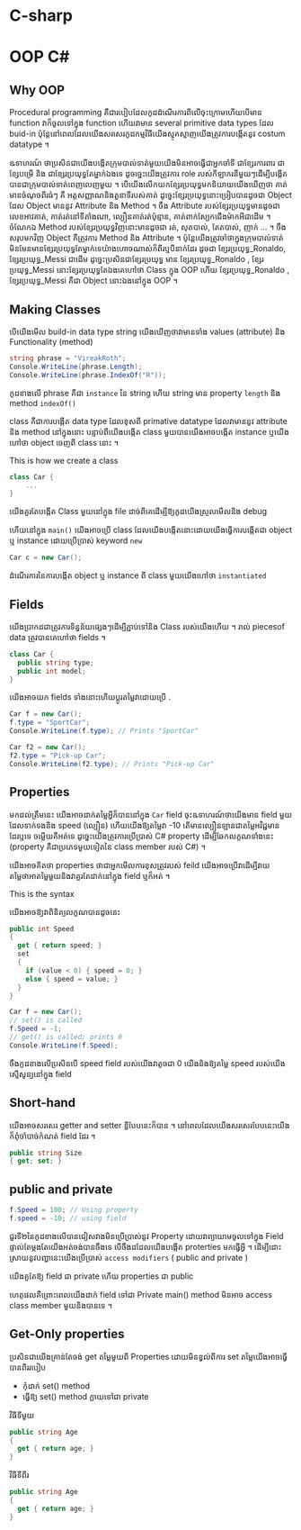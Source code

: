 # C-sharp

# OOP C#

## Why OOP

Procedural programming គឺជារបៀបដែលកូដដំណើរការពីលើចុះក្រោមហើយបើមាន function វាក៏ចូលទៅក្នុង function ហើយវាមាន several primitive data types ដែល buid-in ប៉ុន្តែនៅពេលដែលយើងសរសេរកូដកម្មវិធីយើងស្មុគស្មាញយើងត្រូវការបង្កើតនូវ costum datatype ។

ឩទាហរណ៍ ថាប្រសិនជាយើងបង្កើតក្រុមបាល់ទាត់មួយយើងមិនអាចធ្វើជាអ្នកចាំទី ជាខ្សែរការពារ ជាខ្សែបម្រើ និង ជាខ្សែរប្រយុទ្ធតែម្នាក់ឯងទេ ដូចច្នេះយើងត្រូវការ role របស់កីឡាករនីមួយៗដើម្បីបង្កើតបានជាក្រុមបាល់ទាត់ពេញលេញមួយ ។ បើយើងលើកយកខ្សែរប្រយុទ្ធមកនិយាយយើងឃើញថា គាត់មានចំណុចពីរធំៗ គឺ អត្តសញ្ញាណនិងតួនាទីរបស់គាត់ ដូច្នេះខ្សែរប្រយុទ្ធនោះប្រៀបបានដូចជា Object ដែល Object មាននូវ Attribute និង Method ។ ចឹង Attribute របស់ខ្សែរប្រយុទ្ធមានដូចជា លេខអាវគាត់, គាត់រត់នៅទីតាំងណា, ល្បឿនគាត់រត់ប៉ុន្មាន,​ គាត់ពាក់ស្បែកជើងម៉ាកអីជាដើម ។ ចំណែកឯ Method របស់ខ្សែរប្រយុទ្ធវិញនោះមានដូចជា រត់, សុតបាល់, តែតបាល់, ញាក់ ... ។ ចឹងសរុបមកវិញ Object គឺត្រូវការ Method និង Attribute ។ ប៉ុន្តែយើងត្រូវចាំថាក្នុងក្រុមបាល់ទាត់មិនមែនមានខ្សែរប្រយុទ្ធតែម្នាក់ទេយ៉ាងហោចណាស់ក៏ពីរឬបីនាក់ដែរ ដូចជា ខ្សែរប្រយុទ្ធ_Ronaldo, ខ្សែរប្រយុទ្ធ_Messi ជាដើម ដូច្នេះប្រសិនជាខ្សែរប្រយុទ្ធ មាន ខ្សែរប្រយុទ្ធ_Ronaldo , ខ្សែរប្រយុទ្ធ_Messi នោះខ្សែរប្រយុទ្ធតែឯងគេហៅថា Class ក្នុង OOP ហើយ ខ្សែរប្រយុទ្ធ_Ronaldo , ខ្សែរប្រយុទ្ធ_Messi គឺជា Object នោះឯងនៅក្នុង OOP ។

## Making Classes

បើយើងមើល build-in data type string យើងឃើញថាវាមានទាំង values (attribute) និង​ Functionality (method)

```c#
string phrase = "VireakRoth";
Console.WriteLine(phrase.Length);
Console.WriteLine(phrase.IndexOf("R"));
```

កូដខាងលើ phrase គឺជា `instance` នៃ string ហើយ string មាន property `length` និង method `indexOf()`

class គឺជាការបង្កើត data type ដែលខុសពី primative datatype ដែលវាមាននូវ attribute និង method នៅក្នុងនោះ បន្ទាប់ពីយើងបង្កើត class មួយបានយើងអាចបង្កើត instance ឬយើងហៅថា object ចេញពី class នោះ ។

This is how we create a class

```C#
class Car {
    ...
}
```

យើងគួរតែបង្កើត Class មួយនៅក្នុង file ដាច់ពីគេដើម្បីឱ្យកូដយើងស្រួលមើលនិង debug

ហើយនៅក្នុង `main()` យើងអាចប្រើ class ដែលយើងបង្កើតនោះដោយយើងធ្វើការបង្កើតជា object ឬ instance ដោយប្រើប្រាស់ keyword `new`

```c#
Car c = new Car();
```

ដំណើរការនៃការបង្កើត object ឬ instance ពី class មួយយើងហៅថា `instantiated`

## Fields

យើងប្រាកដជាត្រូវការទិន្នន័យផ្សេងៗដើម្បីភ្ជាប់ទៅនិង Class របស់យើងហើយ ។ រាល់ pieces​ of data ត្រូវបានគេហៅថា fields ។

```c#
class Car {
  public string type;
  public int model;
}
```

យើងអាចយក fields ទាំងនោះហើយប្តូរតម្លៃវាដោយប្រើ .

```c#
Car f = new Car();
f.type = "SportCar";
Console.WriteLine(f.type); // Prints "SportCar"

Car f2 = new Car();
f2.type = "Pick-up Car";
Console.WriteLine(f2.type); // Prints "Pick-up Car"
```

## Properties

មកដល់ត្រឹមនេះ យើងអាចដាក់តម្លៃអ្វីក៏បាននៅក្នុង `Car` field ចុះឩទាហរណ៍ថាយើងមាន field មួយដែលទាក់ទងនិង speed (ល្បឿន) ហើយយើងឱ្យតម្លៃវា -10 តើមានល្បឿនឡានជាតម្លៃអវិជ្ជមានដែរឬទេ ចម្លើយគឺអត់ទេ ដូច្នេះយើងត្រូវការប្រើប្រាស់ C# property ដើម្បីឆែកលក្ខណទាំងនេះ (property​​ គឺជាប្រភេទមួយទៀតនៃ class member របស់ C#) ។

យើងអាចគិតថា properties ថាជាអ្នកមើលការខុសត្រូវរបស់ feild យើងអាចប្រើវាដើម្បីវាយតម្លៃថាអាតម្លៃមួយនិងវាគួរតែដាក់នៅក្នុង field ឬក៏អត់ ។

This is the syntax

យើងអាចឱ្យវាពិនិត្យលក្ខណបានដូចនេះ

```c#
public int Speed
{
  get { return speed; }
  set
  {
    if (value < 0) { speed = 0; }
    else { speed = value; }
  }
}
```

```c#
Car f = new Car();
// set() is called
f.Speed = -1;
// get() is called; prints 0
Console.WriteLine(f.Speed);
```

ចឹងកូដខាងលើប្រសិនបើ speed field របស់យើងវាតូចជា 0 យើងនិងឱ្យតម្លៃ speed របស់យើងស្មើសូន្យនៅក្នុង field

## Short-hand

យើងអាចសរសេរ getter and setter ខ្លីបែបនេះក៏បាន ។ នៅពេលដែលយើងសរសេរបែបនេះយើងក៏ពុំចាំបាច់កំណត់ field ដែរ​ ។

```c#
public string Size
{ get; set; }
```

## public and private

```c#
f.Speed = 100; // Using property
f.speed = -10; // using field
```

ជួរទី២នៃកូដខាងលើបានជៀសវាងមិនប្រើប្រាស់នូវ Property ដោយវាព្យាយាមចូលទៅក្នុង Field ផ្ទាល់តែម្តងតែយើងអត់ចង់បានចឹងទេ បើចឹងដដែលយើងបង្កើត proterties មកធ្វើអ្វី ។
ដើម្បីដោះស្រាយនូវបញ្ហានេះយើងប្រើប្រាស់ `access modifiers` ( public and private )

យើងគួតែឱ្យ field ជា private ហើយ properties ជា public

ហេតុផលគឺព្រោះពេលយើងដាក់ field ទៅជា Private main() method មិនអាច access class member មួយនិងបានទេ ។

## Get-Only properties

ប្រសិនជាយើងគ្រាន់តែចង់ get តម្លៃមួយពី Properties ដោយមិនខ្វល់ពីការ set តម្លៃយើងអាចធ្វើបានពីររបៀប

- កុំដាក់ set() method
- ធ្វើឱ្យ set() method ក្លាយទៅជា private

វិធីទីមួយ

```c#
public string Age
{
  get { return age; }
}
```

វិធីទីពីរ

```c#
public string Age
{
  get { return age; }
}
```
